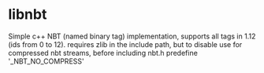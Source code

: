 # libnbt
Simple c++ NBT (named binary tag) implementation,
supports all tags in 1.12 (ids from 0 to 12). requires zlib in the include path, but to disable use for compressed nbt streams, before including nbt.h predefine '_NBT_NO_COMPRESS'
